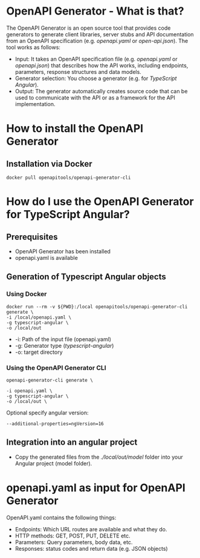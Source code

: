 # OpenAPI Generator - What is that?
The OpenAPI Generator is an open source tool that provides code generators to generate client libraries, server stubs and API documentation from an OpenAPI specification (e.g. *openapi.yaml* or *open-api.json*).
The tool works as follows:
* Input: It takes an OpenAPI specification file (e.g. *openapi.yaml* or *openapi.json*) that describes how the API works, including endpoints, parameters, response structures and data models.
* Generator selection: You choose a generator (e.g. for *TypeScript Angular*).
* Output: The generator automatically creates source code that can be used to communicate with the API or as a framework for the API implementation.


# How to install the OpenAPI Generator
## Installation via Docker
```
docker pull openapitools/openapi-generator-cli
```


# How do I use the OpenAPI Generator for TypeScript Angular?
## Prerequisites
* OpenAPI Generator has been installed
* openapi.yaml is available

## Generation of Typescript Angular objects
### Using Docker
```
docker run --rm -v ${PWD}:/local openapitools/openapi-generator-cli generate \
-i /local/openapi.yaml \
-g typescript-angular \
-o /local/out
```

* -i: Path of the input file (openapi.yaml)
* -g: Generator type (*typescript-angular*)
* -o: target directory

### Using the OpenAPI Generator CLI
```
openapi-generator-cli generate \

-i openapi.yaml \
-g typescript-angular \
-o /local/out \
```

Optional specify angular version: 
```
--additional-properties=ngVersion=16
```

## Integration into an angular project
* Copy the generated files from the *./local/out/model* folder into your Angular project (model folder).


# openapi.yaml as input for OpenAPI Generator
OpenAPI.yaml contains the following things:
* Endpoints: Which URL routes are available and what they do.
* HTTP methods: GET, POST, PUT, DELETE etc.
* Parameters: Query parameters, body data, etc.
* Responses: status codes and return data (e.g. JSON objects)


